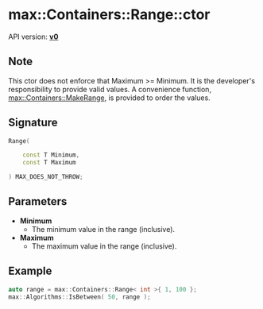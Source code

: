 # max::Containers::Range::ctor

API version: [**v0**](../../v0.md)

## Note

This ctor does not enforce that Maximum >= Minimum. It is the developer's responsibility to provide valid values.
A convenience function, [max::Containers::MakeRange](MakeRange.md), is provided to order the values.

## Signature

```c++
Range(

	const T Minimum,
	const T Maximum

) MAX_DOES_NOT_THROW;
```

## Parameters

* **Minimum**
    * The minimum value in the range (inclusive).
* **Maximum**
	* The maximum value in the range (inclusive).

## Example

```c++
auto range = max::Containers::Range< int >{ 1, 100 };
max::Algorithms::IsBetween( 50, range );
```